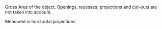 Gross Area of the object. Openings, recesses, projections and cut-outs are not taken into account.


<!-- comment -->


Measured in horizontal projections.


